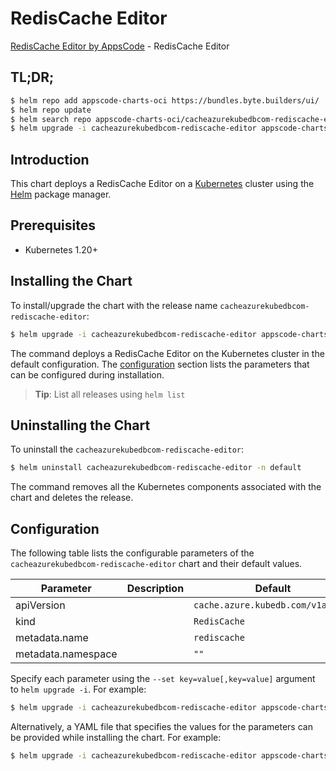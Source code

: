 # RedisCache Editor

[RedisCache Editor by AppsCode](https://byte.builders) - RedisCache Editor

## TL;DR;

```bash
$ helm repo add appscode-charts-oci https://bundles.byte.builders/ui/
$ helm repo update
$ helm search repo appscode-charts-oci/cacheazurekubedbcom-rediscache-editor --version=v0.4.18
$ helm upgrade -i cacheazurekubedbcom-rediscache-editor appscode-charts-oci/cacheazurekubedbcom-rediscache-editor -n default --create-namespace --version=v0.4.18
```

## Introduction

This chart deploys a RedisCache Editor on a [Kubernetes](http://kubernetes.io) cluster using the [Helm](https://helm.sh) package manager.

## Prerequisites

- Kubernetes 1.20+

## Installing the Chart

To install/upgrade the chart with the release name `cacheazurekubedbcom-rediscache-editor`:

```bash
$ helm upgrade -i cacheazurekubedbcom-rediscache-editor appscode-charts-oci/cacheazurekubedbcom-rediscache-editor -n default --create-namespace --version=v0.4.18
```

The command deploys a RedisCache Editor on the Kubernetes cluster in the default configuration. The [configuration](#configuration) section lists the parameters that can be configured during installation.

> **Tip**: List all releases using `helm list`

## Uninstalling the Chart

To uninstall the `cacheazurekubedbcom-rediscache-editor`:

```bash
$ helm uninstall cacheazurekubedbcom-rediscache-editor -n default
```

The command removes all the Kubernetes components associated with the chart and deletes the release.

## Configuration

The following table lists the configurable parameters of the `cacheazurekubedbcom-rediscache-editor` chart and their default values.

|     Parameter      | Description |                   Default                    |
|--------------------|-------------|----------------------------------------------|
| apiVersion         |             | <code>cache.azure.kubedb.com/v1alpha1</code> |
| kind               |             | <code>RedisCache</code>                      |
| metadata.name      |             | <code>rediscache</code>                      |
| metadata.namespace |             | <code>""</code>                              |


Specify each parameter using the `--set key=value[,key=value]` argument to `helm upgrade -i`. For example:

```bash
$ helm upgrade -i cacheazurekubedbcom-rediscache-editor appscode-charts-oci/cacheazurekubedbcom-rediscache-editor -n default --create-namespace --version=v0.4.18 --set apiVersion=cache.azure.kubedb.com/v1alpha1
```

Alternatively, a YAML file that specifies the values for the parameters can be provided while
installing the chart. For example:

```bash
$ helm upgrade -i cacheazurekubedbcom-rediscache-editor appscode-charts-oci/cacheazurekubedbcom-rediscache-editor -n default --create-namespace --version=v0.4.18 --values values.yaml
```
